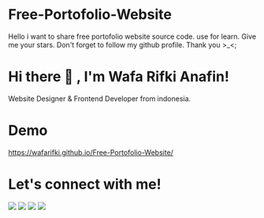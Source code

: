 # Free-Portofolio-Website
Hello i want to share free portofolio website source code. use for learn. Give me your stars. Don't forget to follow my github profile. Thank you >_<;

# Hi there 👋 , I'm Wafa Rifki Anafin!
Website Designer & Frontend Developer from indonesia.

# Demo
<a href="https://wafarifki.github.io/Free-Portofolio-Website/">https://wafarifki.github.io/Free-Portofolio-Website/</a>

# Let's connect with me!
<p>
    <a href="https://wafarifki.github.io" target="_blank"><img src="https://img.shields.io/badge/Website-https://wafarifki.io-blue?" /></a>
    <a href="https://www.linkedin.com/in/wafa-rifqi-anafin-553b591b7/" target="_blank"><img src="https://img.shields.io/badge/Linkedin-WafaRifkiAnafin_-blue" /></a>
    <a href="https://facebook.com/wafarifkianafin" target="_blank"><img src="https://img.shields.io/badge/Facebook-wafarifkianafin-blue" /></a>
    <a href="https://instagram.com/wafarifki_" target="_blank"><img src="https://img.shields.io/badge/Instagram-@wafarifki_-blue" /></a>
</p>
